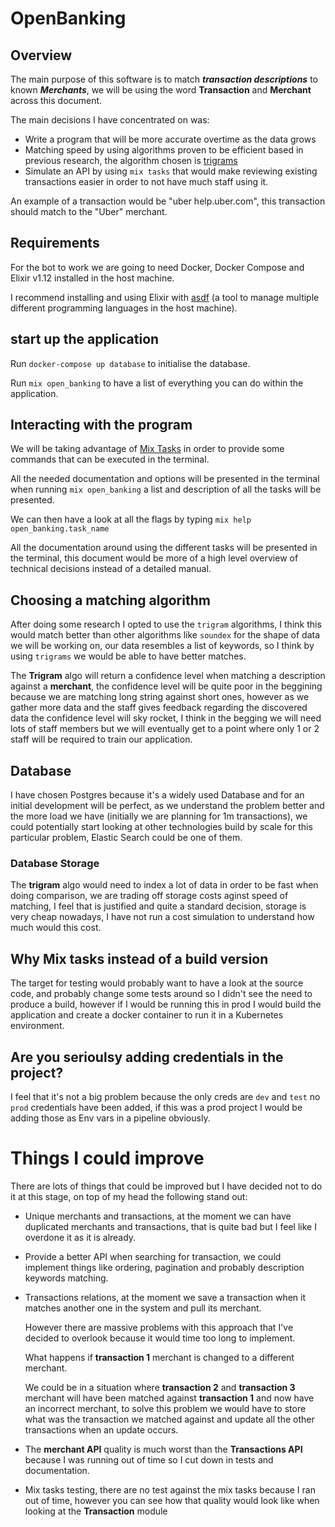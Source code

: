 # OpenBanking

## Overview

The main purpose of this software is to match ***transaction descriptions*** to known ***Merchants***, we will be using the word **Transaction** and **Merchant** across this document.

The main decisions I have concentrated on was:

- Write a program that will be more accurate overtime as the data grows
- Matching speed by using algorithms proven to be efficient based in previous research, the algorithm chosen is [trigrams](https://www.postgresql.org/docs/9.6/pgtrgm.html)
- Simulate an API by using `mix tasks` that would make reviewing existing transactions easier in order to not have much staff using it.

An example of a transaction would be "uber help.uber.com", this transaction should match to the "Uber" merchant.

## Requirements

For the bot to work we are going to need Docker, Docker Compose and Elixir v1.12 installed in the host machine.

I recommend installing and using Elixir with [asdf](https://github.com/asdf-vm/asdf) (a tool to manage multiple different programming languages in the host machine).

## start up the application

Run `docker-compose up database` to initialise the database.

Run `mix open_banking` to have a list of everything you can do within the application.

## Interacting with the program

We will be taking advantage of [Mix Tasks](https://hexdocs.pm/mix/1.12/Mix.Task.html) in order to provide some commands that can be executed in the terminal.

All the needed documentation and options will be presented in the terminal when running `mix open_banking` a list and description of all the tasks will be presented.

We can then have a look at all the flags by typing `mix help open_banking.task_name`

All the documentation around using the different tasks will be presented in the terminal, this document would be more of a high level overview of technical decisions instead of a detailed manual.

## Choosing a matching algorithm

After doing some research I opted to use the `trigram` algorithms, I think this would match better than other algorithms like `soundex` for the shape of data we will be working on, our data resembles a list of keywords, so I think by using `trigrams` we would be able to have better matches.

The **Trigram** algo will return a confidence level when matching a description against a **merchant**, the confidence level will be quite poor in the beggining because we are matching long string against short ones, however as we gather more data and the staff gives feedback regarding the discovered data the confidence level will sky rocket, I think in the begging we will need lots of staff members but we will eventually get to a point where only 1 or 2 staff will be required to train our application.

## Database

I have chosen Postgres because it's a widely used Database and for an initial development will be perfect, as we understand the problem better and the more load we have (initially we are planning for 1m transactions), we could potentially start looking at other technologies build by scale for this particular problem, Elastic Search could be one of them.

### Database Storage

The **trigram** algo would need to index a lot of data in order to be fast when doing comparison, we are trading off storage costs aginst speed of matching, I feel that is justified and quite a standard decision, storage is very cheap nowadays, I have not run a cost 
simulation to understand how much would this cost.

## Why Mix tasks instead of a build version

The target for testing would probably want to have a look at the source code, and probably change some tests around so I didn't see the need to produce a build, however if I would be running this in prod I would build the application and create a docker container to run it in a Kubernetes environment.

## Are you serioulsy adding credentials in the project?

I feel that it's not a big problem because the only creds are `dev` and `test` no `prod` credentials have been added, if this was a prod project I would be adding those as Env vars in a pipeline obviously.

# Things I could improve

There are lots of things that could be improved but I have decided not to do it at this stage, on top of my head the following stand out:

- Unique merchants and transactions, at the moment we can have duplicated merchants and transactions, that is quite bad but I feel like I overdone it as it is already.
- Provide a better API when searching for transaction, we could implement things like ordering, pagination and probably description keywords matching.
- Transactions relations, at the moment we save a transaction when it matches another one in the system and pull its merchant.

  However there are massive problems with this approach that I've decided to overlook because it would time too long to implement.

  What happens if **transaction 1** merchant is changed to a different merchant.

  We could be in a situation where **transaction 2** and **transaction 3** merchant will have been matched against **transaction 1** and now have an incorrect merchant, to solve this problem we would have to store what was the transaction we matched against and update all the other transactions when an update occurs.

- The **merchant API** quality is much worst than the **Transactions API** because I was running out of time so I cut down in tests and documentation.

- Mix tasks testing, there are no test against the mix tasks because I ran out of time, however you can see how that quality would look like when looking at the **Transaction** module
